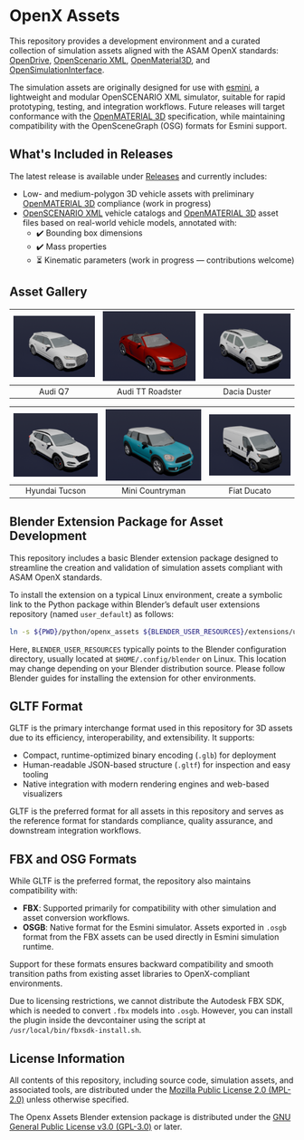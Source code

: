 # OpenX Assets

This repository provides a development environment and a curated collection of simulation assets aligned with the ASAM OpenX standards: [OpenDrive](https://www.asam.net/standards/detail/opendrive/), [OpenScenario XML](https://www.asam.net/standards/detail/openscenario-xml/), [OpenMaterial3D](https://www.asam.net/standards/detail/openmaterial/), and [OpenSimulationInterface](https://www.asam.net/standards/detail/osi/).

The simulation assets are originally designed for use with [esmini](https://esmini.github.io/), a lightweight and modular OpenSCENARIO XML simulator, suitable for rapid prototyping, testing, and integration workflows. Future releases will target conformance with the [OpenMATERIAL 3D](https://www.asam.net/standards/detail/openmaterial/) specification, while maintaining compatibility with the OpenSceneGraph (OSG) formats for Esmini support.

## What's Included in Releases

The latest release is available under [Releases](https://github.com/bounverif/openx-assets/releases) and currently includes:
- Low- and medium-polygon 3D vehicle assets with preliminary [OpenMATERIAL 3D](https://www.asam.net/standards/detail/openmaterial/) compliance (work in progress)
- [OpenSCENARIO XML](https://www.asam.net/standards/detail/openscenario-xml/) vehicle catalogs and [OpenMATERIAL 3D](https://www.asam.net/standards/detail/openmaterial/) asset files based on real-world vehicle models, annotated with:
  - ✔️ Bounding box dimensions  
  - ✔️ Mass properties  
  - ⏳ Kinematic parameters (work in progress — contributions welcome)

## Asset Gallery

| [![Audi Q7](collections/bogazici/m1_audi_q7_2015/m1_audi_q7_2015.png)](collections/bogazici/m1_audi_q7_2015) | [![Audi TT Roadster](collections/bogazici/m1_audi_tt_2014_roadster/m1_audi_tt_2014_roadster.png)](collections/bogazici/m1_audi_tt_2014_roadster) | [![Dacia Duster](collections/bogazici/m1_dacia_duster_2010/m1_dacia_duster_2010.png)](collections/bogazici/m1_dacia_duster_2010) |
|:--:|:--:|:--:|
| Audi Q7 | Audi TT Roadster | Dacia Duster |

| [![Hyundai Tucson](collections/bogazici/m1_hyundai_tucson_2015/m1_hyundai_tucson_2015.png)](collections/bogazici/m1_hyundai_tucson_2015) | [![Mini Countryman](collections/bogazici/m1_mini_countryman_2016/m1_mini_countryman_2016.png)](collections/bogazici/m1_mini_countryman_2016) | [![Fiat Ducato](collections/bogazici/n1_fiat_ducato_2014/n1_fiat_ducato_2014.png)](collections/bogazici/n1_fiat_ducato_2014) |
|:--:|:--:|:--:|
| Hyundai Tucson | Mini Countryman | Fiat Ducato |

## Blender Extension Package for Asset Development

This repository includes a basic Blender extension package designed to streamline the creation and validation of simulation assets compliant with ASAM OpenX standards.

To install the extension on a typical Linux environment, create a symbolic link to the Python package within Blender’s default user extensions repository (named `user_default`) as follows:

```bash
ln -s ${PWD}/python/openx_assets ${BLENDER_USER_RESOURCES}/extensions/user_default/
```

Here, `BLENDER_USER_RESOURCES` typically points to the Blender configuration directory, usually located at `$HOME/.config/blender` on Linux. This location may change depending on your Blender distribution source. Please follow Blender guides for installing the extension for other environments.

## GLTF Format

GLTF is the primary interchange format used in this repository for 3D assets due to its efficiency, interoperability, and extensibility. It supports:

- Compact, runtime-optimized binary encoding (`.glb`) for deployment
- Human-readable JSON-based structure (`.gltf`) for inspection and easy tooling
- Native integration with modern rendering engines and web-based visualizers

GLTF is the preferred format for all assets in this repository and serves as the reference format for standards compliance, quality assurance, and downstream integration workflows.

## FBX and OSG Formats

While GLTF is the preferred format, the repository also maintains compatibility with:

- **FBX**: Supported primarily for compatibility with other simulation and asset conversion workflows.
- **OSGB**: Native format for the Esmini simulator. Assets exported in `.osgb` format from the FBX assets can be used directly in Esmini simulation runtime.

Support for these formats ensures backward compatibility and smooth transition paths from existing asset libraries to OpenX-compliant environments.

Due to licensing restrictions, we cannot distribute the Autodesk FBX SDK, which is needed to convert `.fbx`  models into `.osgb`. However, you can install the plugin inside the devcontainer using the script at `/usr/local/bin/fbxsdk-install.sh`.

## License Information

All contents of this repository, including source code, simulation assets, and associated tools, are distributed under the [Mozilla Public License 2.0 (MPL-2.0)](https://opensource.org/licenses/MPL-2.0) unless otherwise specified.

The Openx Assets Blender extension package is distributed under the [GNU General Public License v3.0 (GPL-3.0)](https://opensource.org/licenses/GPL-3.0) or later.
